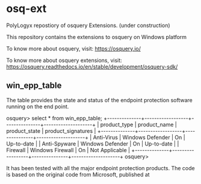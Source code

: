 # osq-ext
PolyLogyx repostiory of osquery Extensions. (under construction)

This repository contains the extensions to osquery on Windows platform

To know more about osquery, visit: https://osquery.io/

To know more about osquery extensions, visit: https://osquery.readthedocs.io/en/stable/development/osquery-sdk/


win_epp_table
-------------

The table provides the state and status of the endpoint protection software running on the end point.

osquery> select * from win_epp_table;
+--------------+------------------+---------------+--------------------+
| product_type | product_name     | product_state | product_signatures |
+--------------+------------------+---------------+--------------------+
| Anti-Virus   | Windows Defender | On            | Up-to-date         |
| Anti-Spyware | Windows Defender | On            | Up-to-date         |
| Firewall     | Windows Firewall | On            | Not Applicable     |
+--------------+------------------+---------------+--------------------+
osquery>

It has been tested with all the major endpoint protection products. The code is based on the original code from Microsoft, published at
